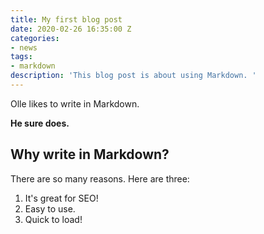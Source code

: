 ```yaml
---
title: My first blog post
date: 2020-02-26 16:35:00 Z
categories:
- news
tags:
- markdown
description: 'This blog post is about using Markdown. '
---
```


Olle likes to write in Markdown. 

**He sure does.**

## Why write in Markdown? 

There are so many reasons. Here are three: 

1. It's great for SEO! 
2. Easy to use. 
3. Quick to load! 
